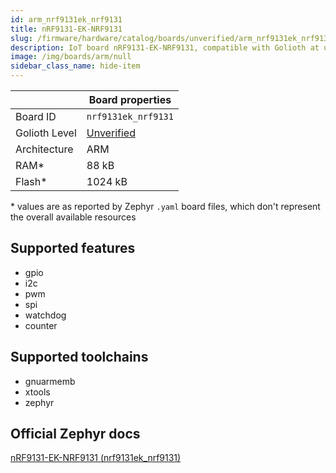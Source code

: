 ```yaml
---
id: arm_nrf9131ek_nrf9131
title: nRF9131-EK-NRF9131
slug: /firmware/hardware/catalog/boards/unverified/arm_nrf9131ek_nrf9131
description: IoT board nRF9131-EK-NRF9131, compatible with Golioth at unverified level.
image: /img/boards/arm/null
sidebar_class_name: hide-item
---
```


[//]: # (This is an auto-generated file, do not edit! Changes to it will be lost upon re-generation)



|                | Board properties     |
| -------------  | -------------------- |
| Board ID       | `nrf9131ek_nrf9131` |
| Golioth Level  | [Unverified](/firmware/hardware#unverified-boards) |
| Architecture   | ARM |
| RAM*           | 88 kB |
| Flash*         | 1024 kB |

\* values are as reported by Zephyr `.yaml` board files, which don't represent the overall available resources



## Supported features

* gpio
* i2c
* pwm
* spi
* watchdog
* counter

## Supported toolchains

* gnuarmemb
* xtools
* zephyr

## Official Zephyr docs

[nRF9131-EK-NRF9131 (nrf9131ek_nrf9131)](https://docs.zephyrproject.org/latest/boards/arm/nrf9131ek_nrf9131/doc/index.html)
